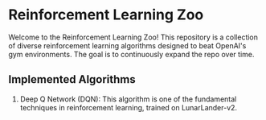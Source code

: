 # Reinforcement Learning Zoo

Welcome to the Reinforcement Learning Zoo! This repository is a collection of diverse reinforcement learning algorithms designed to beat OpenAI's gym environments. The goal is to continuously expand the repo over time.

## Implemented Algorithms

1. Deep Q Network (DQN): This algorithm is one of the fundamental techniques in reinforcement learning, trained on LunarLander-v2.